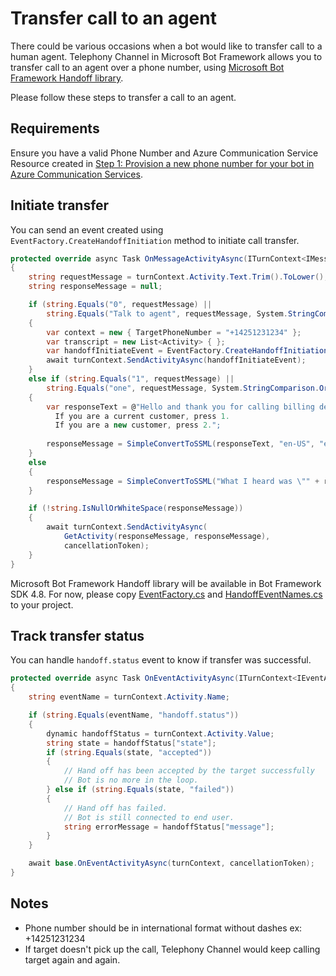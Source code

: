 # Transfer call to an agent

There could be various occasions when a bot would like to transfer call to a human agent. Telephony Channel in Microsoft Bot Framework allows you to transfer call to an agent over a phone number, using [Microsoft Bot Framework Handoff library](https://github.com/microsoft/BotBuilder-Samples/tree/handoffv2/experimental/handoff-library).

Please follow these steps to transfer a call to an agent.

## Requirements
Ensure you have a valid Phone Number and Azure Communication Service Resource created in [Step 1: Provision a new phone number for your bot in Azure Communication Services](https://docs.microsoft.com/en-us/azure/communication-services/quickstarts/telephony-sms/get-phone-number). 

## Initiate transfer
You can send an event created using ```EventFactory.CreateHandoffInitiation``` method to initiate call transfer.

```csharp
protected override async Task OnMessageActivityAsync(ITurnContext<IMessageActivity> turnContext, CancellationToken cancellationToken)
{
    string requestMessage = turnContext.Activity.Text.Trim().ToLower();
    string responseMessage = null;

    if (string.Equals("0", requestMessage) ||
        string.Equals("Talk to agent", requestMessage, System.StringComparison.OrdinalIgnoreCase))
    {
		var context = new { TargetPhoneNumber = "+14251231234" };
		var transcript = new List<Activity> { };
		var handoffInitiateEvent = EventFactory.CreateHandoffInitiation(turnContext, context, new Transcript(transcript));
		await turnContext.SendActivityAsync(handoffInitiateEvent);
    }
    else if (string.Equals("1", requestMessage) ||
        string.Equals("one", requestMessage, System.StringComparison.OrdinalIgnoreCase))
    {
        var responseText = @"Hello and thank you for calling billing department.  
          If you are a current customer, press 1.  
          If you are a new customer, press 2.";
          
        responseMessage = SimpleConvertToSSML(responseText, "en-US", "en-US-JessaNeural");
    }
    else
    {
        responseMessage = SimpleConvertToSSML("What I heard was \"" + requestMessage + "\"", "en-US", "en-US-GuyNeural");
    }

    if (!string.IsNullOrWhiteSpace(responseMessage))
    {
        await turnContext.SendActivityAsync(
            GetActivity(responseMessage, responseMessage),
            cancellationToken);
    }
}
```

Microsoft Bot Framework Handoff library will be available in Bot Framework SDK 4.8. For now, please copy [EventFactory.cs](https://github.com/microsoft/BotBuilder-Samples/blob/handoffv2/experimental/handoff-library/csharp_dotnetcore/Microsoft.Bot.Builder.Handoff/EventFactory.cs) and [HandoffEventNames.cs](https://github.com/microsoft/BotBuilder-Samples/blob/handoffv2/experimental/handoff-library/csharp_dotnetcore/Microsoft.Bot.Builder.Handoff/HandoffEventNames.cs) to your project.

## Track transfer status
You can handle ```handoff.status``` event to know if transfer was successful.

```csharp
protected override async Task OnEventActivityAsync(ITurnContext<IEventActivity> turnContext, CancellationToken cancellationToken)
{
	string eventName = turnContext.Activity.Name;

	if (string.Equals(eventName, "handoff.status"))
	{
		dynamic handoffStatus = turnContext.Activity.Value;
		string state = handoffStatus["state"];
		if (string.Equals(state, "accepted"))
		{
			// Hand off has been accepted by the target successfully
			// Bot is no more in the loop.
		} else if (string.Equals(state, "failed"))
		{
			// Hand off has failed.
			// Bot is still connected to end user.
			string errorMessage = handoffStatus["message"];
		}
	}

	await base.OnEventActivityAsync(turnContext, cancellationToken);
}
```

## Notes
* Phone number should be in international format without dashes ex: +14251231234
* If target doesn't pick up the call, Telephony Channel would keep calling target again and again.
